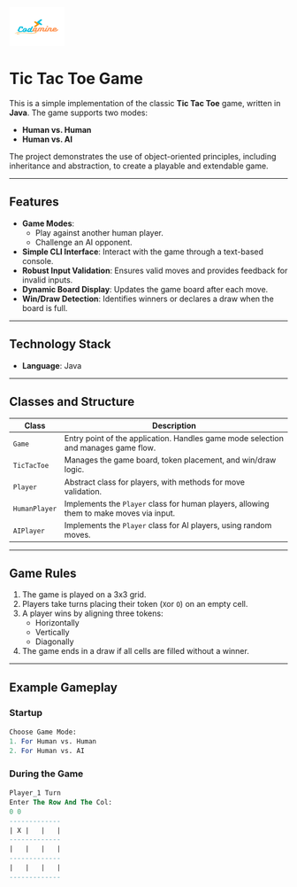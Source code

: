 <p align="left">
  <img src="media/Codamine.png" alt="MyLogo" width="100" height="70">
</p>

# Tic Tac Toe Game

This is a simple implementation of the classic **Tic Tac Toe** game, written in **Java**. The game supports two modes:
- **Human vs. Human**
- **Human vs. AI**

The project demonstrates the use of object-oriented principles, including inheritance and abstraction, to create a playable and extendable game.

---

## Features

- **Game Modes**:
  - Play against another human player.
  - Challenge an AI opponent.
- **Simple CLI Interface**: Interact with the game through a text-based console.
- **Robust Input Validation**: Ensures valid moves and provides feedback for invalid inputs.
- **Dynamic Board Display**: Updates the game board after each move.
- **Win/Draw Detection**: Identifies winners or declares a draw when the board is full.

---
## Technology Stack

- **Language**: Java

---

## Classes and Structure

| Class        | Description                                                                                  |
|--------------|----------------------------------------------------------------------------------------------|
| `Game`       | Entry point of the application. Handles game mode selection and manages game flow.          |
| `TicTacToe`  | Manages the game board, token placement, and win/draw logic.                                |
| `Player`     | Abstract class for players, with methods for move validation.                               |
| `HumanPlayer`| Implements the `Player` class for human players, allowing them to make moves via input.     |
| `AIPlayer`   | Implements the `Player` class for AI players, using random moves.                           |


---

## Game Rules

1. The game is played on a 3x3 grid.
2. Players take turns placing their token (`X`or `O`) on an empty cell.
3. A player wins by aligning three tokens:
	- Horizontally
	- Vertically
	- Diagonally
4. The game ends in a draw if all cells are filled without a winner.

---

## Example Gameplay

### Startup
```mathematica
Choose Game Mode:
1. For Human vs. Human
2. For Human vs. AI
```

### During the Game
```sql
Player_1 Turn
Enter The Row And The Col:
0 0
-------------
| X |   |   |
-------------
|   |   |   |
-------------
|   |   |   |
-------------
```


